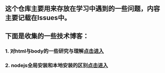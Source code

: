 ## 这个仓库主要用来存放在学习中遇到的一些问题，内容主要记载在Issues中。

## 下面是收集的一些技术博客：
### 1. 对html与body的一些研究与理解[点击进入](http://www.zhangxinxu.com/wordpress/2009/09/%E5%AF%B9html%E4%B8%8Ebody%E7%9A%84%E4%B8%80%E4%BA%9B%E7%A0%94%E7%A9%B6%E4%B8%8E%E7%90%86%E8%A7%A3/)  
### 2. nodejs全局安装和本地安装的区别[点击进入](http://www.cnblogs.com/PeunZhang/p/5629329.html)
